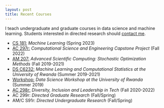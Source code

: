 ```yaml
---
layout: post
title: Recent Courses
---
```


I teach undergraduate and graduate courses in data science and machine learning. Students interested in directed research should [contact me](/advising.html).

* [CS 181:](https://harvard-ml-courses.github.io/cs181-web/) *Machine Learning* (Spring 2023)
* [AC 297r:](https://www.capstone.iacs.seas.harvard.edu) *Computational Science and Engineering Capstone Project* (Fall 2022)
* [AM 207:](https://onefishy.github.io/am207/) *Advanced Scientific Computing: Stochastic Optimization Methods* (Fall 2019-2021)
* [DS C6232:](https://onefishy.github.io/Rwanda-Data-Science/) *Machine Learning and Computational Statistics at the University of Rwanda* (Summer 2019-2021)
* [Workshop:](https://github.com/onefishy/rwanda_workshop) *Data Science Workshop at the University of Rwanda* (Summer 2019)
* [AC 298r:](https://onefishy.github.io/DIL_in_tech/) *Diversity, Inclusion and Leadership in Tech* (Fall 2020-2022)
* AC 299r: *Directed Graduate Research* (Fall/Spring)
* AM/C S91r: *Directed Undergraduate Research* (Fall/Spring)


